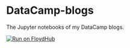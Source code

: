 # DataCamp-blogs

The Jupyter notebooks of my DataCamp blogs. 

[![Run on FloydHub](https://static.floydhub.com/button/button-small.svg)](https://floydhub.com/run)

